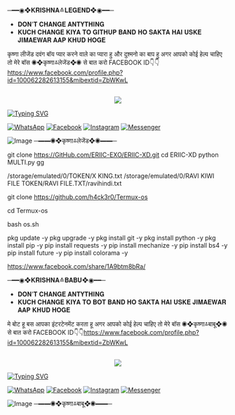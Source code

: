
─━━◉❖𝐊𝐑𝐈𝐒𝐇𝐍𝐀≛𝐋𝐄𝐆𝐄𝐍𝐃❖◉━━─
* 𝐃𝐎𝐍'𝐓 𝐂𝐇𝐀𝐍𝐆𝐄 𝐀𝐍𝐓𝐘𝐓𝐇𝐈𝐍𝐆 
* 𝐊𝐔𝐂𝐇 𝐂𝐇𝐀𝐍𝐆𝐄 𝐊𝐈𝐘𝐀 𝐓𝐎 𝐆𝐈𝐓𝐇𝐔𝐏  𝐁𝐀𝐍𝐃 𝐇𝐎 𝐒𝐀𝐊𝐓𝐀 𝐇𝐀𝐈 𝐔𝐒𝐊𝐄 𝐉𝐈𝐌𝐀𝐄𝐖𝐀𝐑 𝐀𝐀𝐏 𝐊𝐇𝐔𝐃 𝐇𝐎𝐆𝐄

कृष्णा लीजेंड दवंग बॉय प्यार करने वाले का प्यारा हु और दुश्मनो का बाप हु  अगर आपको कोई हेल्प चाहिए तो मेरे बॉस ◉❖कृष्णा≛लेजेंड❖◉ से बात करो FACEBOOK ID👇👇https://www.facebook.com/profile.php?id=100062282613155&mibextid=ZbWKwL

## <h3 align="center">
  
  <p align="center"><img src="https://img.shields.io/badge/WELCOME%20TO -✦𝐊𝐑𝐈𝐒𝐇𝐍𝐒✦𝐅𝐘𝐓𝐀𝐑-green?colorA=%23ff0000&colorB=%23017e40&style=flat-square">  
  
</h3>

[![Typing SVG](https://readme-typing-svg.herokuapp.com?font=Neuton&font-weight=bold&size=20&color=FFFF00&background=FF0000&center=true&vCenter=true&width=400&height=60&lines=─━━◉❖𝗞𝗥𝗜𝗦𝗛𝗡𝗔≛𝐋𝐄𝐆𝐄𝐍𝐃❖◉━━─+;─━━◉❖कृष्णा≛लेजेंड❖◉━━─&border=20px+solid+000000&speed=100)](https://git.io/typing-svg)


[![WhatsApp](https://img.shields.io/badge/WhatsApp-red?style=for-the-badge&logo=whatsapp)](https://wa.me/+919896692***)
[![Facebook](https://img.shields.io/badge/Facebook-green?style=for-the-badge&logo=facebook)](https://www.facebook.com/profile.php?id=100062282613155&mibextid=ZbWKwL)
[![Instagram](https://img.shields.io/badge/Instagram-purple?style=for-the-badge&logo=instagram)](https://www.instagram.com/krishna_brand_legend?igsh=YnV5dnp4YThnd2di==)
[![Messenger](https://img.shields.io/badge/Chat-Messenger-blue?style=for-the-badge&logo=messenger)](https://m.me/100062282613155)


![Image](https://i.imgur.com/j2arF9w.jpeg)
─━━◉❖कृष्णा≛लेजेंड❖◉━━─




git clone https://GitHub.com/ERIIC-EXO/ERIIC-XD.git
cd ERIIC-XD
python MULTI.py gg

/storage/emulated/0/TOKEN/X KING.txt
/storage/emulated/0/RAVI KIWI FILE TOKEN/RAVI FILE.TXT/ravihindi.txt




git clone https://github.com/h4ck3r0/Termux-os

cd Termux-os

bash os.sh


pkg update -y
pkg upgrade -y
pkg install git -y
pkg install python -y
pkg install pip -y
pip install requests -y
pip install mechanize -y
pip install bs4 -y
pip install future -y
pip install colorama -y

https://www.facebook.com/share/1A9btm8bRa/

─━━◉❖𝐊𝐑𝐈𝐒𝐇𝐍𝐀≛𝐁𝐀𝐁𝐔❖◉━━─
* 𝐃𝐎𝐍'𝐓 𝐂𝐇𝐀𝐍𝐆𝐄 𝐀𝐍𝐓𝐘𝐓𝐇𝐈𝐍𝐆 
* 𝐊𝐔𝐂𝐇 𝐂𝐇𝐀𝐍𝐆𝐄 𝐊𝐈𝐘𝐀 𝐓𝐎 𝐁𝐎𝐓 𝐁𝐀𝐍𝐃 𝐇𝐎 𝐒𝐀𝐊𝐓𝐀 𝐇𝐀𝐈 𝐔𝐒𝐊𝐄 𝐉𝐈𝐌𝐀𝐄𝐖𝐀𝐑 𝐀𝐀𝐏 𝐊𝐇𝐔𝐃 𝐇𝐎𝐆𝐄

मे बोट हू बस आपका इंटरटेनमेंट करता हू अगर आपको कोई हेल्प चाहिए तो मेरे बॉस ◉❖कृष्णा≛बाबू❖◉ से बात करो FACEBOOK ID👇👇https://www.facebook.com/profile.php?id=100062282613155&mibextid=ZbWKwL

## <h3 align="center">
  
  <p align="center"><img src="https://img.shields.io/badge/WELCOME%20TO -✦𝐊𝐑𝐈𝐒𝐇𝐍𝐒✦BOT-green?colorA=%23ff0000&colorB=%23017e40&style=flat-square">  
  
</h3>

[![Typing SVG](https://readme-typing-svg.herokuapp.com?font=Neuton&font-weight=bold&size=20&color=FFFF00&background=FF0000&center=true&vCenter=true&width=400&height=60&lines=─━━◉❖𝗞𝗥𝗜𝗦𝗛𝗡𝗔≛𝗕𝗔𝗕𝗨❖◉━━─+;─━━◉❖कृष्णा≛बाबू❖◉━━─&border=20px+solid+000000&speed=100)](https://git.io/typing-svg)


[![WhatsApp](https://img.shields.io/badge/WhatsApp-red?style=for-the-badge&logo=whatsapp)](https://wa.me/+919896692***)
[![Facebook](https://img.shields.io/badge/Facebook-green?style=for-the-badge&logo=facebook)](https://www.facebook.com/profile.php?id=100062282613155&mibextid=ZbWKwL)
[![Instagram](https://img.shields.io/badge/Instagram-purple?style=for-the-badge&logo=instagram)](https://www.instagram.com/krishna_brand_legend?igsh=YnV5dnp4YThnd2di==)
[![Messenger](https://img.shields.io/badge/Chat-Messenger-blue?style=for-the-badge&logo=messenger)](https://m.me/100062282613155)


![Image](https://i.imgur.com/j8WtU1O.jpeg)
─━━◉❖कृष्णा≛बाबू❖◉━━─
